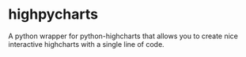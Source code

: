 # highpycharts
A python wrapper for python-highcharts that allows you to create nice interactive highcharts with a single line of code.
